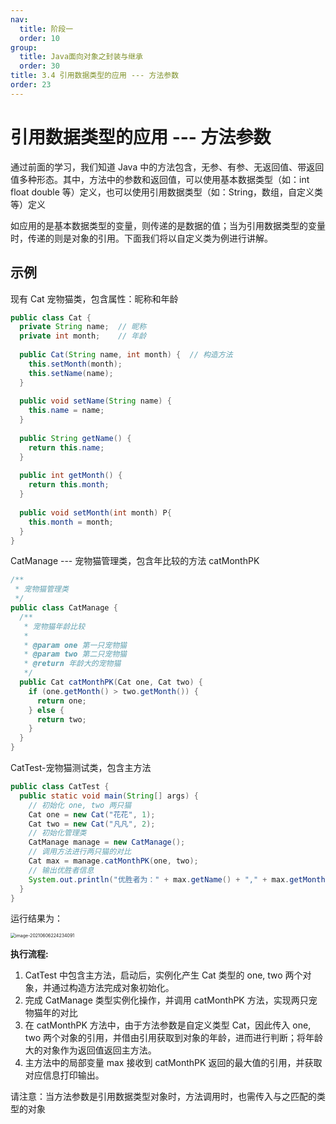 ```yaml
---
nav:
  title: 阶段一
  order: 10
group:
  title: Java面向对象之封装与继承
  order: 30
title: 3.4 引用数据类型的应用 --- 方法参数
order: 23
---
```


# 引用数据类型的应用 --- 方法参数

通过前面的学习，我们知道 Java 中的方法包含，无参、有参、无返回值、带返回值多种形态。其中，方法中的参数和返回值，可以使用基本数据类型（如：int float double 等）定义，也可以使用引用数据类型（如：String，数组，自定义类等）定义

如应用的是基本数据类型的变量，则传递的是数据的值；当为引用数据类型的变量时，传递的则是对象的引用。下面我们将以自定义类为例进行讲解。

## 示例

现有 Cat 宠物猫类，包含属性：昵称和年龄

```java
public class Cat {
  private String name;	// 昵称
  private int month;	// 年龄
  
  public Cat(String name, int month) {	// 构造方法
    this.setMonth(month);
    this.setName(name);
  }
  
  public void setName(String name) {
    this.name = name;
  }
  
  public String getName() {
    return this.name;
  }
  
  public int getMonth() {
    return this.month;
  }
  
  public void setMonth(int month) P{
    this.month = month;
  }
}
```

CatManage --- 宠物猫管理类，包含年比较的方法 catMonthPK

```java
/**
 * 宠物猫管理类
 */
public class CatManage {
  /**
   * 宠物猫年龄比较
   *
   * @param one 第一只宠物猫
   * @param two 第二只宠物猫
   * @return 年龄大的宠物猫
   */
  public Cat catMonthPK(Cat one, Cat two) {
    if (one.getMonth() > two.getMonth()) {
      return one;
    } else {
      return two;
    }
  }
}
```

CatTest-宠物猫测试类，包含主方法

```java
public class CatTest {
  public static void main(String[] args) {
    // 初始化 one, two 两只猫
    Cat one = new Cat("花花", 1);
    Cat two = new Cat("凡凡", 2);
    // 初始化管理类
    CatManage manage = new CatManage();
    // 调用方法进行两只猫的对比
    Cat max = manage.catMonthPK(one, two);
    // 输出优胜者信息
    System.out.println("优胜者为：" + max.getName() + "," + max.getMonth() + "月大");
  }
}
```

运行结果为：

<img src="https://wsk-mweb.oss-cn-hangzhou.aliyuncs.com/ipic/2021-06-06-144238.png" alt="image-20210606224234091" style="zoom:50%;" />

**执行流程:**

1. CatTest 中包含主方法，启动后，实例化产生 Cat 类型的 one, two 两个对象，并通过构造方法完成对象初始化。
2. 完成 CatManage 类型实例化操作，并调用 catMonthPK 方法，实现两只宠物猫年的对比
3. 在 catMonthPK 方法中，由于方法参数是自定义类型 Cat，因此传入 one, two 两个对象的引用，并借由引用获取到对象的年龄，进而进行判断；将年龄大的对象作为返回值返回主方法。
4. 主方法中的局部变量 max 接收到 catMonthPK 返回的最大值的引用，并获取对应信息打印输出。

请注意：当方法参数是引用数据类型对象时，方法调用时，也需传入与之匹配的类型的对象

